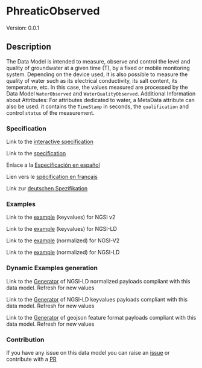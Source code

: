 # PhreaticObserved
Version: 0.0.1

## Description 

The Data Model is intended to measure, observe and control the level and quality of groundwater at a given time (T), by a fixed or mobile monitoring system. Depending on the device used, it is also possible to measure the quality of water such as its electrical conductivity, its salt content, its temperature, etc. In this case, the values measured are processed by the Data Model `WaterObserved` and `WaterQualityObserved`. Additional Information about Attributes: For attributes dedicated to water, a MetaData attribute can also be used. it contains the `TimeStamp` in seconds, the `qualification` and control `status` of the measurement.
### Specification

Link to the [interactive specification](https://swagger.lab.fiware.org/?url=https://github.com/smart-data-models/dataModel.Environment/blob/master/PhreaticObserved/swagger.yaml)

Link to the [specification](https://github.com/smart-data-models/dataModel.Environment/blob/master/PhreaticObserved/doc/spec.md)

Enlace a la [Especificación en español](https://github.com/smart-data-models/dataModel.Environment/blob/master/PhreaticObserved/doc/spec_ES.md)

Lien vers le [spécification en français](https://github.com/smart-data-models/dataModel.Environment/blob/master/PhreaticObserved/doc/spec_FR.md)

Link zur [deutschen Spezifikation](https://github.com/smart-data-models/dataModel.Environment/blob/master/PhreaticObserved/doc/spec_DE.md)
### Examples

Link to the [example](https://github.com/smart-data-models/dataModel.Environment/blob/master/PhreaticObserved/examples/example.json) (keyvalues) for NGSI v2

Link to the [example](https://github.com/smart-data-models/dataModel.Environment/blob/master/PhreaticObserved/examples/example.jsonld) (keyvalues) for NGSI-LD

Link to the [example](https://github.com/smart-data-models/dataModel.Environment/blob/master/PhreaticObserved/examples/example-normalized.json) (normalized) for NGSI-V2

Link to the [example](https://github.com/smart-data-models/dataModel.Environment/blob/master/PhreaticObserved/examples/example-normalized.jsonld) (normalized) for NGSI-LD
### Dynamic Examples generation

Link to the [Generator](https://smartdatamodels.org/extra/ngsi-ld_generator.php?schemaUrl=https://raw.githubusercontent.com/smart-data-models/dataModel.Environment/master/PhreaticObserved/schema.json&email=info@smartdatamodels.org) of NGSI-LD normalized payloads compliant with this data model. Refresh for new values

Link to the [Generator](https://smartdatamodels.org/extra/ngsi-ld_generator_keyvalues.php?schemaUrl=https://raw.githubusercontent.com/smart-data-models/dataModel.Environment/master/PhreaticObserved/schema.json&email=info@smartdatamodels.org) of NGSI-LD keyvalues payloads compliant with this data model. Refresh for new values

Link to the [Generator](https://smartdatamodels.org/extra/geojson_features_generator_v1.0.php?schemaUrl=https://raw.githubusercontent.com/smart-data-models/dataModel.Environment/master/PhreaticObserved/schema.json&email=info@smartdatamodels.org) of geojson feature format payloads compliant with this data model. Refresh for new values
### Contribution

 If you have any issue on this data model you can raise an [issue](https://github.com/smart-data-models/dataModel.Environment/issues)  or contribute with a [PR](https://github.com/smart-data-models/dataModel.Environment/pulls)